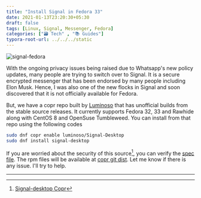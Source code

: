 ```yaml
---
title: "Install Signal in Fedora 33"
date: 2021-01-13T23:20:30+05:30
draft: false
tags: [Linux, Signal, Messenger, Fedora]
categories: ["🗃️ Tech" , "📚 Guides"]
typora-root-url: ../../../static
---
```

![signal-fedora](/images/2021/signal-on-fedora/signal-fedora.png)

With the ongoing privacy issues being raised due to Whatsapp's new policy updates, many people are trying to switch over to Signal. It is a secure encrypted messenger that has been endorsed by many people including Elon Musk. Hence, I was also one of the new flocks in Signal and soon discovered that it is not officially available for Fedora.

But, we have a copr repo built by [Luminoso] that has unofficial builds from the stable source releases. It currently supports Fedora 32, 33 and Rawhide along with CentOS 8 and OpenSuse Tumbleweed. You can install from that repo using the following codes

```bash
sudo dnf copr enable luminoso/Signal-Desktop
sudo dnf install signal-desktop
```

If you are worried about the security of this source[^1], you can verify the [spec  file]. The rpm files will be available at [copr git dist]. Let me know if there is any issue. I'll try to help.


---
[^1]: [Signal-desktop Copr](https://copr.fedorainfracloud.org/coprs/luminoso/Signal-Desktop/)

[spec file]: https://github.com/luminoso/fedora-copr-signal-desktop	"Signal Copr spec file"
[copr git dist]: http://copr-dist-git.fedorainfracloud.org/cgit/luminoso/Signal-Desktop/signal-desktop.git/	"Versioned RPM files for Signal"
[Luminoso]: https://copr.fedorainfracloud.org/coprs/luminoso/	"Author"

